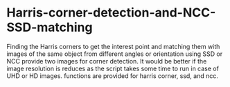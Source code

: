 # Harris-corner-detection-and-NCC-SSD-matching
Finding the Harris corners to get the interest point and matching them with images of the same object from different angles or orientation using SSD or NCC
provide two images for corner detection. It would be better if the image resolution is reduces as the script takes some time to run in case of UHD or HD images.
functions are provided for harris corner, ssd, and ncc.
